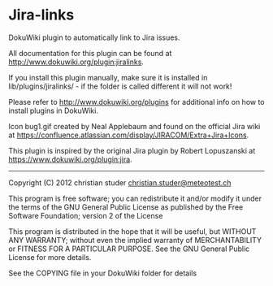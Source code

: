 Jira-links
==========

DokuWiki plugin to automatically link to Jira issues.

All documentation for this plugin can be found at
http://www.dokuwiki.org/plugin:jiralinks.

If you install this plugin manually, make sure it is installed in
lib/plugins/jiralinks/ - if the folder is called different it
will not work!

Please refer to http://www.dokuwiki.org/plugins for additional info
on how to install plugins in DokuWiki.

Icon bug1.gif created by Neal Applebaum and found on the official Jira wiki at
https://confluence.atlassian.com/display/JIRACOM/Extra+Jira+Icons.

This plugin is inspired by the original Jira plugin by Robert Lopuszanski at
https://www.dokuwiki.org/plugin:jira.


----
Copyright (C) 2012 christian studer <christian.studer@meteotest.ch>

This program is free software; you can redistribute it and/or modify
it under the terms of the GNU General Public License as published by
the Free Software Foundation; version 2 of the License

This program is distributed in the hope that it will be useful,
but WITHOUT ANY WARRANTY; without even the implied warranty of
MERCHANTABILITY or FITNESS FOR A PARTICULAR PURPOSE.  See the
GNU General Public License for more details.

See the COPYING file in your DokuWiki folder for details
